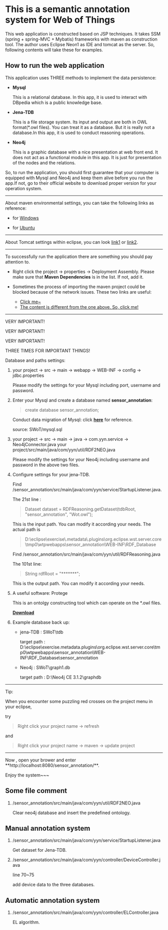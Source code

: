 # This is a semantic annotation system for Web of Things
This web application is constructed based on JSP techniques. It takes SSM (spring + spring-MVC + Mybatis) frameworks with maven as construction tool. The author uses Eclipse Neon1 as IDE and tomcat as the server. So, following contents will take these for examples.
## How to run the web application
This application uses THREE methods to implement the data persistence:

- **Mysql**

	This is a relational database. In this app, it is used  to interact with DBpedia which is a public knowledge base.
- **Jena-TDB**

	This is a file storage system. Its input and output are both in OWL format(*.owl files). You can treat it as a database. But it is really not a database.In this app, it is used to conduct reasoning operations.
- **Neo4j**

	This is a graphic database with a nice presentation at web front end. It does not act as a functional module in this app. It is just for presentation of the nodes and the relations.

So, to run the application, you should first guarantee that your computer is equipped with Mysql and Neo4j and keep them alive before you run the app.If not, go to their official website to download proper version for your operation system.  
<hr>
About maven environmental settings, you can take the following links as reference:

- for [Windows](http://jingyan.baidu.com/article/d8072ac45d3660ec94cefd51.html) 

- for [Ubuntu](http://blog.csdn.net/scorpion_zs/article/details/53128489)

<hr>

About Tomcat settings within eclipse, you can look [link1](http://jingyan.baidu.com/article/ca2d939dd90183eb6d31ce79.html) or [link2](http://blog.csdn.net/yerenyuan_pku/article/details/51830104).

<hr>

To successfully run the application there are something you should pay attention to.

- Right click the project -> properties -> Deployment Assembly. Please make sure that **Maven Dependencies** is in the list. If not, add it.

- Sometimes the process of importing the maven project could be blocked because of the network issues. These two links are useful: 

 	* [Click me~](https://www.oschina.net/code/snippet_151849_49131)
 	* [The content is different from the one above. So, click me!](https://segmentfault.com/q/1010000008178782/a-1020000008178968)

<hr>

VERY IMPORTANT!

VERY IMPORTANT!

VERY IMPORTANT!

THREE TIMES FOR IMPORTANT THINGS!

Database and paths settings:

1. your project -> src -> main -> webapp -> WEB-INF -> config -> jdbc.properties

	Please modify the settings for your Mysql including port, username and password.

2. Enter your Mysql and create a database named **sensor_annotation**:
	>create database sensor_annotation;

	Conduct data migration of Mysql: click **[here](http://blog.chinaunix.net/uid-20761674-id-136275.html)** for reference.

	source: SWoT/mysql.sql

3. your project -> src -> main -> java -> com.yyn.service -> Neo4jConnector.java
your project/src/main/java/com/yyn/util/RDF2NEO.java


	Please modify the settings for your Neo4j including username and password in the above two files.

4. Configure settings for your jena-TDB.


	Find /sensor_annotation/src/main/java/com/yyn/service/StartupListener.java.

	The 21st line : 
	>Dataset dataset = RDFReasoning.getDataset(tdbRoot, "sensor_annotation", "Wot.owl");
	
	This is the input path. You can modify it according your needs. The actual path is 
	>D:\eclipse\exercise\\.metadata\\.plugins\org.eclipse.wst.server.core\tmp0\wtpwebapps\sensor_annotation\WEB-INF\RDF_Database
	
	Find /sensor_annotation/src/main/java/com/yyn/util/RDFReasoning.java

	The 101st line:
	>String rdfRoot = "*******";
	
	This is the output path. You can modify it according your needs.

5. A useful software: Protege

	This is an ontolgy constructing tool which can operate on the *.owl files.

	**[Download](http://protege.stanford.edu/download/protege/4.3/installanywhere/Web_Installers/)** 

6. Example database back up:

	- jena-TDB : SWoT\tdb
	
		target path : D:\eclipse\exercise\.metadata\.plugins\org.eclipse.wst.server.core\tmp0\wtpwebapps\sensor_annotation\WEB-INF\RDF_Database\sensor_annotation

	- Neo4j : SWoT\graph1.db
	
		target path : D:\Neo4j CE 3.1.2\graphdb


<hr>
Tip: 

When you encounter some puzzling red crosses on the project menu in your eclipse,

try 

> Right click your project name -> refresh

and 

> Right click your project name -> maven -> update project
<hr>
Now , open your brower and enter **http://localhost:8080/sensor_annotation/**.

Enjoy the system~~~

## Some file comment
1. /sensor_annotation/src/main/java/com/yyn/util/RDF2NEO.java

	Clear neo4j database and insert the predefined ontology.

## Manual annotation system 
1. /sensor_annotation/src/main/java/com/yyn/service/StartupListener.java

	Get dataset for Jena-TDB.

2. /sensor_annotation/src/main/java/com/yyn/controller/DeviceController.java

	line 70~75 

	add device data to the three databases.

## Automatic annotation system
1. /sensor_annotation/src/main/java/com/yyn/controller/ELController.java

	EL algorithm.